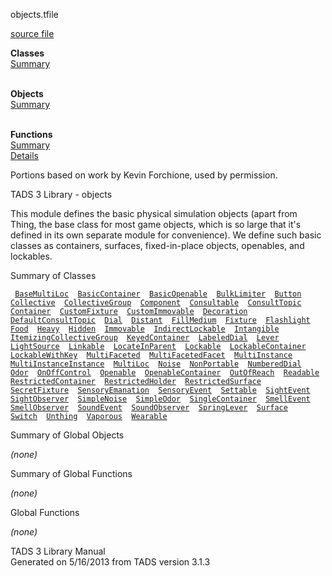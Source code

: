 <span class="title">objects.t</span><span class="type">file</span>

[source file](../source/objects.t.html)

**Classes**  
[Summary](#_ClassSummary_)  
 

**Objects**  
[Summary](#_ObjectSummary_)  
 

**Functions**  
[Summary](#_FunctionSummary_)  
[Details](#_Functions_)

<div class="fdesc">

  
Portions based on work by Kevin Forchione, used by permission.

TADS 3 Library - objects

This module defines the basic physical simulation objects (apart from
Thing, the base class for most game objects, which is so large that it's
defined in its own separate module for convenience). We define such
basic classes as containers, surfaces, fixed-in-place objects,
openables, and lockables.

</div>

<span id="_ClassSummary_"></span>

<div class="mjhd">

<span class="hdln">Summary of Classes</span>  

</div>

` `[`BaseMultiLoc`](../object/BaseMultiLoc.html)`  `[`BasicContainer`](../object/BasicContainer.html)`  `[`BasicOpenable`](../object/BasicOpenable.html)`  `[`BulkLimiter`](../object/BulkLimiter.html)`  `[`Button`](../object/Button.html)`  `[`Collective`](../object/Collective.html)`  `[`CollectiveGroup`](../object/CollectiveGroup.html)`  `[`Component`](../object/Component.html)`  `[`Consultable`](../object/Consultable.html)`  `[`ConsultTopic`](../object/ConsultTopic.html)`  `[`Container`](../object/Container.html)`  `[`CustomFixture`](../object/CustomFixture.html)`  `[`CustomImmovable`](../object/CustomImmovable.html)`  `[`Decoration`](../object/Decoration.html)`  `[`DefaultConsultTopic`](../object/DefaultConsultTopic.html)`  `[`Dial`](../object/Dial.html)`  `[`Distant`](../object/Distant.html)`  `[`FillMedium`](../object/FillMedium.html)`  `[`Fixture`](../object/Fixture.html)`  `[`Flashlight`](../object/Flashlight.html)`  `[`Food`](../object/Food.html)`  `[`Heavy`](../object/Heavy.html)`  `[`Hidden`](../object/Hidden.html)`  `[`Immovable`](../object/Immovable.html)`  `[`IndirectLockable`](../object/IndirectLockable.html)`  `[`Intangible`](../object/Intangible.html)`  `[`ItemizingCollectiveGroup`](../object/ItemizingCollectiveGroup.html)`  `[`KeyedContainer`](../object/KeyedContainer.html)`  `[`LabeledDial`](../object/LabeledDial.html)`  `[`Lever`](../object/Lever.html)`  `[`LightSource`](../object/LightSource.html)`  `[`Linkable`](../object/Linkable.html)`  `[`LocateInParent`](../object/LocateInParent.html)`  `[`Lockable`](../object/Lockable.html)`  `[`LockableContainer`](../object/LockableContainer.html)`  `[`LockableWithKey`](../object/LockableWithKey.html)`  `[`MultiFaceted`](../object/MultiFaceted.html)`  `[`MultiFacetedFacet`](../object/MultiFacetedFacet.html)`  `[`MultiInstance`](../object/MultiInstance.html)`  `[`MultiInstanceInstance`](../object/MultiInstanceInstance.html)`  `[`MultiLoc`](../object/MultiLoc.html)`  `[`Noise`](../object/Noise.html)`  `[`NonPortable`](../object/NonPortable.html)`  `[`NumberedDial`](../object/NumberedDial.html)`  `[`Odor`](../object/Odor.html)`  `[`OnOffControl`](../object/OnOffControl.html)`  `[`Openable`](../object/Openable.html)`  `[`OpenableContainer`](../object/OpenableContainer.html)`  `[`OutOfReach`](../object/OutOfReach.html)`  `[`Readable`](../object/Readable.html)`  `[`RestrictedContainer`](../object/RestrictedContainer.html)`  `[`RestrictedHolder`](../object/RestrictedHolder.html)`  `[`RestrictedSurface`](../object/RestrictedSurface.html)`  `[`SecretFixture`](../object/SecretFixture.html)`  `[`SensoryEmanation`](../object/SensoryEmanation.html)`  `[`SensoryEvent`](../object/SensoryEvent.html)`  `[`Settable`](../object/Settable.html)`  `[`SightEvent`](../object/SightEvent.html)`  `[`SightObserver`](../object/SightObserver.html)`  `[`SimpleNoise`](../object/SimpleNoise.html)`  `[`SimpleOdor`](../object/SimpleOdor.html)`  `[`SingleContainer`](../object/SingleContainer.html)`  `[`SmellEvent`](../object/SmellEvent.html)`  `[`SmellObserver`](../object/SmellObserver.html)`  `[`SoundEvent`](../object/SoundEvent.html)`  `[`SoundObserver`](../object/SoundObserver.html)`  `[`SpringLever`](../object/SpringLever.html)`  `[`Surface`](../object/Surface.html)`  `[`Switch`](../object/Switch.html)`  `[`Unthing`](../object/Unthing.html)`  `[`Vaporous`](../object/Vaporous.html)`  `[`Wearable`](../object/Wearable.html)`  `
<span id="_ObjectSummary_"></span>

<div class="mjhd">

<span class="hdln">Summary of Global Objects</span>  

</div>

*(none)* <span id="FunctionSummary_"></span>

<div class="mjhd">

<span class="hdln">Summary of Global Functions</span>  

</div>

*(none)* <span id="_Functions_"></span>

<div class="mjhd">

<span class="hdln">Global Functions</span>  

</div>

*(none)*

<div class="ftr">

TADS 3 Library Manual  
Generated on 5/16/2013 from TADS version 3.1.3

</div>
